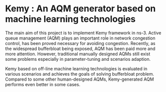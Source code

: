 # Kemy : An AQM generator based on machine learning technologies

The main aim of this project is to implement Kemy framework in ns-3. Active queue management (AQM) plays an important role in network congestion control, has been proved necessary for avoiding congestion. Recently, as the widespread bufferbloat being exposed, AQM has been paid more and more attention. However, traditional manually designed AQMs still exist some problems especially in parameter-tuning and scenarios adaption.

Kemy based on off-line machine learning technologies is evaluated in various scenarios and achieves the goals of solving bufferbloat problem. Compared to some other human-designed AQMs, Kemy-generated AQM performs even better in some cases.


